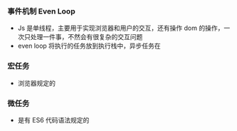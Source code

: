 ### 事件机制 Even Loop

- Js 是单线程，主要用于实现浏览器和用户的交互，还有操作 dom 的操作，一次只处理一件事，不然会有很复杂的交互问题
- even loop 将执行的任务放到执行栈中，异步任务在

### 宏任务

- 浏览器规定的

### 微任务

- 是有 ES6 代码语法规定的

